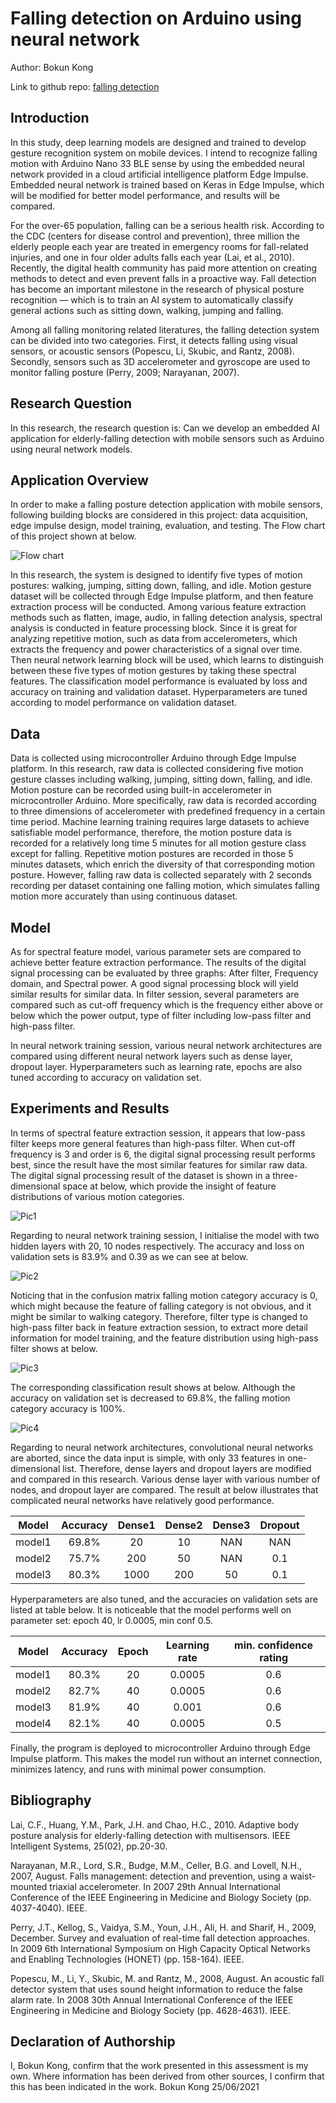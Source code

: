# Falling detection on Arduino using neural network
Author: Bokun Kong

Link to github repo: [falling detection]( https://github.com/Rayyyk/falling-detection)


## Introduction
In this study, deep learning models are designed and trained to develop gesture recognition system on mobile devices. I intend to recognize falling motion with Arduino Nano 33 BLE sense by using the embedded neural network provided in a cloud artificial intelligence platform Edge Impulse. Embedded neural network is trained based on Keras in Edge Impulse, which will be modified for better model performance, and results will be compared.

For the over-65 population, falling can be a serious health risk. According to the CDC (centers for disease control and prevention), three million the elderly people each year are treated in emergency rooms for fall-related injuries, and one in four older adults falls each year (Lai, et al., 2010). Recently, the digital health community has paid more attention on creating methods to detect and even prevent falls in a proactive way. Fall detection has become an important milestone in the research of physical posture recognition — which is to train an AI system to automatically classify general actions such as sitting down, walking, jumping and falling.

Among all falling monitoring related literatures, the falling detection system can be divided into two categories. First, it detects falling using visual sensors, or acoustic sensors (Popescu, Li, Skubic, and Rantz, 2008). Secondly, sensors such as 3D accelerometer and gyroscope are used to monitor falling posture (Perry, 2009; Narayanan, 2007).

## Research Question
In this research, the research question is: Can we develop an embedded AI application for elderly-falling detection with mobile sensors such as Arduino using neural network models.


## Application Overview
In order to make a falling posture detection application with mobile sensors, following building blocks are considered in this project: data acquisition, edge impulse design, model training, evaluation, and testing. The Flow chart of this project shown at below.

![Flow chart](./flow.png)

In this research, the system is designed to identify five types of motion postures: walking, jumping, sitting down, falling, and idle. Motion gesture dataset will be collected through Edge Impulse platform, and then feature extraction process will be conducted. Among various feature extraction methods such as flatten, image, audio, in falling detection analysis, spectral analysis is conducted in feature processing block. Since it is great for analyzing repetitive motion, such as data from accelerometers, which extracts the frequency and power characteristics of a signal over time. Then neural network learning block will be used, which learns to distinguish between these five types of motion gestures by taking these spectral features. The classification model performance is evaluated by loss and accuracy on training and validation dataset. Hyperparameters are tuned according to model performance on validation dataset.

## Data
Data is collected using microcontroller Arduino through Edge Impulse platform. In this research, raw data is collected considering five motion gesture classes including walking, jumping, sitting down, falling, and idle. Motion posture can be recorded using built-in accelerometer in microcontroller Arduino. More specifically, raw data is recorded according to three dimensions of accelerometer with predefined frequency in a certain time period. Machine learning training requires large datasets to achieve satisfiable model performance, therefore, the motion posture data is recorded for a relatively long time 5 minutes for all motion gesture class except for falling. Repetitive motion postures are recorded in those 5 minutes datasets, which enrich the diversity of that corresponding motion posture. However, falling raw data is collected separately with 2 seconds recording per dataset containing one falling motion, which simulates falling motion more accurately than using continuous dataset.


## Model
As for spectral feature model, various parameter sets are compared to achieve better feature extraction performance. The results of the digital signal processing can be evaluated by three graphs: After filter, Frequency domain, and Spectral power. A good signal processing block will yield similar results for similar data. In filter session, several parameters are compared such as cut-off frequency which is the frequency either above or below which the power output, type of filter including low-pass filter and high-pass filter.

In neural network training session, various neural network architectures are compared using different neural network layers such as dense layer, dropout layer. Hyperparameters such as learning rate, epochs are also tuned according to accuracy on validation set.


## Experiments and Results

In terms of spectral feature extraction session, it appears that low-pass filter keeps more general features than high-pass filter. When cut-off frequency is 3 and order is 6, the digital signal processing result performs best, since the result have the most similar features for similar raw data. The digital signal processing result of the dataset is shown in a three-dimensional space at below, which provide the insight of feature distributions of various motion categories.

![Pic1](./pic1.png)

Regarding to neural network training session, I initialise the model with two hidden layers with 20, 10 nodes respectively. The accuracy and loss on validation sets is 83.9% and 0.39 as we can see at below.

![Pic2](./pic2.png)

Noticing that in the confusion matrix falling motion category accuracy is 0, which might because the feature of falling category is not obvious, and it might be similar to walking category. Therefore, filter type is changed to high-pass filter back in feature extraction session, to extract more detail information for model training, and the feature distribution using high-pass filter shows at below.

![Pic3](./pic3.png)

The corresponding classification result shows at below. Although the accuracy on validation set is decreased to 69.8%, the falling motion category accuracy is 100%.

![Pic4](./pic4.png)

Regarding to neural network architectures, convolutional neural networks are aborted, since the data input is simple, with only 33 features in one-dimensional list. Therefore, dense layers and dropout layers are modified and compared in this research. Various dense layer with various number of nodes, and dropout layer are compared. The result at below illustrates that complicated neural networks have relatively good performance.

| Model | Accuracy | Dense1 | Dense2| Dense3 | Dropout |
| :-----:| :-----: | :-----: | :-----: | :-----: | :-----: |
| model1 | 69.8% | 20 | 10 | NAN| NAN
| model2 | 75.7% | 200 | 50 | NAN | 0.1
| model3 | 80.3% | 1000 | 200 | 50 | 0.1

Hyperparameters are also tuned, and the accuracies on validation sets are listed at table below. It is noticeable that the model performs well on parameter set: epoch 40, lr 0.0005, min conf 0.5.

| Model | Accuracy | Epoch | Learning rate | min. confidence rating |
| :-----:| :-----: | :-----: | :-----: | :-----: |
| model1 | 80.3% | 20 | 0.0005 | 0.6 |
| model2 | 82.7% | 40 | 0.0005 | 0.6 |
| model3 | 81.9% | 40 | 0.001 | 0.6 |
| model4 | 82.1% | 40 | 0.0005 | 0.5 |

Finally, the program is deployed to microcontroller Arduino through Edge Impulse platform. This makes the model run without an internet connection, minimizes latency, and runs with minimal power consumption.


## Bibliography
Lai, C.F., Huang, Y.M., Park, J.H. and Chao, H.C., 2010. Adaptive body posture analysis for elderly-falling detection with multisensors. IEEE Intelligent Systems, 25(02), pp.20-30.

Narayanan, M.R., Lord, S.R., Budge, M.M., Celler, B.G. and Lovell, N.H., 2007, August. Falls management: detection and prevention, using a waist-mounted triaxial accelerometer. In 2007 29th Annual International Conference of the IEEE Engineering in Medicine and Biology Society (pp. 4037-4040). IEEE.

Perry, J.T., Kellog, S., Vaidya, S.M., Youn, J.H., Ali, H. and Sharif, H., 2009, December. Survey and evaluation of real-time fall detection approaches. In 2009 6th International Symposium on High Capacity Optical Networks and Enabling Technologies (HONET) (pp. 158-164). IEEE.

Popescu, M., Li, Y., Skubic, M. and Rantz, M., 2008, August. An acoustic fall detector system that uses sound height information to reduce the false alarm rate. In 2008 30th Annual International Conference of the IEEE Engineering in Medicine and Biology Society (pp. 4628-4631). IEEE.


## Declaration of Authorship
I, Bokun Kong, confirm that the work presented in this assessment is my own. Where information has been derived from other sources, I confirm that this has been indicated in the work.
Bokun Kong
25/06/2021
